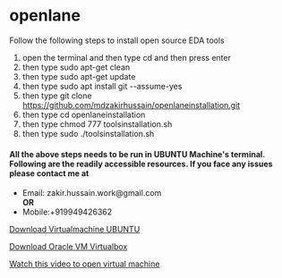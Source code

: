 # openlane
Follow the following steps to install open source EDA tools

1. open the terminal and then type cd and then press enter
2. then type sudo apt-get clean
3. then type sudo apt-get update
4. then type sudo apt install git --assume-yes
5. then type git clone https://github.com/mdzakirhussain/openlaneinstallation.git
6. then type cd openlaneinstallation
7. then type chmod 777 toolsinstallation.sh
8. then type sudo ./toolsinstallation.sh

<h4>All the above steps needs to be run in UBUNTU Machine's terminal. Following are the readily accessible resources. If you face any issues please contact me at</h4>

<ul><li>Email: zakir.hussain.work@gmail.com</li><b>OR</b><li>Mobile:+919949426362</li></ul>

<a href="https://drive.google.com/drive/folders/1AfyLbUMrOOjMRa-fI9xr9lEOX8y7B3S7?usp=sharing">Download Virtualmachine UBUNTU</a>

<a href="https://drive.google.com/file/d/19xzfCOasAnaMo3Ko1gZnNpvf6HuQ2pyY/view">Download Oracle VM Virtualbox</a>

<a href="https://drive.google.com/file/d/14smArs39XjfoQeWRvrB46SlOzfvrUlu5/view">Watch this video to open virtual machine</a>
